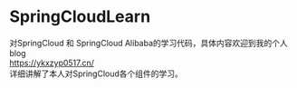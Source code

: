 # SpringCloudLearn
对SpringCloud 和 SpringCloud Alibaba的学习代码，具体内容欢迎到我的个人blog  
https://ykxzyp0517.cn/  
详细讲解了本人对SpringCloud各个组件的学习。
